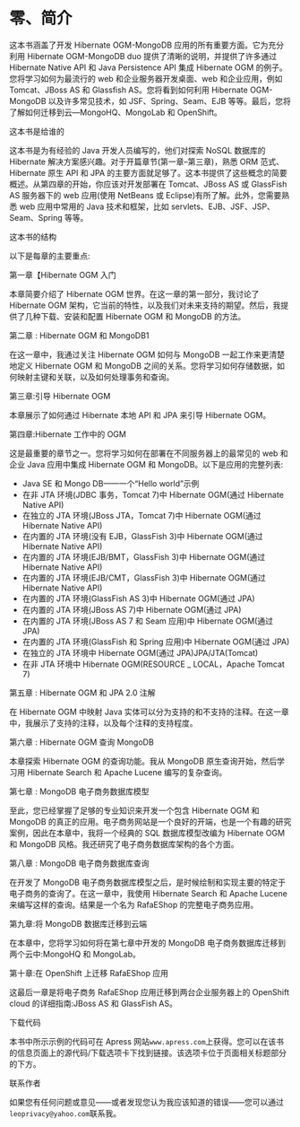 # 零、简介

这本书涵盖了开发 Hibernate OGM-MongoDB 应用的所有重要方面。它为充分利用 Hibernate OGM-MongoDB duo 提供了清晰的说明，并提供了许多通过 Hibernate Native API 和 Java Persistence API 集成 Hibernate OGM 的例子。您将学习如何为最流行的 web 和企业服务器开发桌面、web 和企业应用，例如 Tomcat、JBoss AS 和 Glassfish AS。您将看到如何利用 Hibernate OGM-MongoDB 以及许多常见技术，如 JSF、Spring、Seam、EJB 等等。最后，您将了解如何迁移到云—MongoHQ、MongoLab 和 OpenShift。

这本书是给谁的

这本书是为有经验的 Java 开发人员编写的，他们对探索 NoSQL 数据库的 Hibernate 解决方案感兴趣。对于开篇章节(第一章–第三章)，熟悉 ORM 范式、Hibernate 原生 API 和 JPA 的主要方面就足够了。这本书提供了这些概念的简要概述。从第四章的开始，你应该对开发部署在 Tomcat、JBoss AS 或 GlassFish AS 服务器下的 web 应用(使用 NetBeans 或 Eclipse)有所了解。此外，您需要熟悉 web 应用中常用的 Java 技术和框架，比如 servlets、EJB、JSF、JSP、Seam、Spring 等等。

这本书的结构

以下是每章的主要重点:

第一章【Hibernate OGM 入门

本章简要介绍了 Hibernate OGM 世界。在这一章的第一部分，我讨论了 Hibernate OGM 架构，它当前的特性，以及我们对未来支持的期望。然后，我提供了几种下载、安装和配置 Hibernate OGM 和 MongoDB 的方法。

第二章 : Hibernate OGM 和 MongoDB1

在这一章中，我通过关注 Hibernate OGM 如何与 MongoDB 一起工作来更清楚地定义 Hibernate OGM 和 MongoDB 之间的关系。您将学习如何存储数据，如何映射主键和关联，以及如何处理事务和查询。

第三章:引导 Hibernate OGM

本章展示了如何通过 Hibernate 本地 API 和 JPA 来引导 Hibernate OGM。

第四章:Hibernate 工作中的 OGM

这是最重要的章节之一。您将学习如何在部署在不同服务器上的最常见的 web 和企业 Java 应用中集成 Hibernate OGM 和 MongoDB。以下是应用的完整列表:

*   Java SE 和 Mongo DB——一个“Hello world”示例
*   在非 JTA 环境(JDBC 事务，Tomcat 7)中 Hibernate OGM(通过 Hibernate Native API)
*   在独立的 JTA 环境(JBoss JTA，Tomcat 7)中 Hibernate OGM(通过 Hibernate Native API)
*   在内置的 JTA 环境(没有 EJB，GlassFish 3)中 Hibernate OGM(通过 Hibernate Native API)
*   在内置的 JTA 环境(EJB/BMT，GlassFish 3)中 Hibernate OGM(通过 Hibernate Native API)
*   在内置的 JTA 环境(EJB/CMT，GlassFish 3)中 Hibernate OGM(通过 Hibernate Native API)
*   在内置的 JTA 环境(GlassFish AS 3)中 Hibernate OGM(通过 JPA)
*   在内置的 JTA 环境(JBoss AS 7)中 Hibernate OGM(通过 JPA)
*   在内置的 JTA 环境(JBoss AS 7 和 Seam 应用)中 Hibernate OGM(通过 JPA)
*   在内置的 JTA 环境(GlassFish 和 Spring 应用)中 Hibernate OGM(通过 JPA)
*   在独立的 JTA 环境中 Hibernate OGM(通过 JPA)JPA/JTA(Tomcat)
*   在非 JTA 环境中 Hibernate OGM(RESOURCE _ LOCAL，Apache Tomcat 7)

第五章 : Hibernate OGM 和 JPA 2.0 注解

在 Hibernate OGM 中映射 Java 实体可以分为支持的和不支持的注释。在这一章中，我展示了支持的注释，以及每个注释的支持程度。

第六章 : Hibernate OGM 查询 MongoDB

本章探索 Hibernate OGM 的查询功能。我从 MongoDB 原生查询开始，然后学习用 Hibernate Search 和 Apache Lucene 编写的复杂查询。

第七章 : MongoDB 电子商务数据库模型

至此，您已经掌握了足够的专业知识来开发一个包含 Hibernate OGM 和 MongoDB 的真正的应用。电子商务网站是一个良好的开端，也是一个有趣的研究案例，因此在本章中，我将一个经典的 SQL 数据库模型改编为 Hibernate OGM 和 MongoDB 风格。我还研究了电子商务数据库架构的各个方面。

第八章 : MongoDB 电子商务数据库查询

在开发了 MongoDB 电子商务数据库模型之后，是时候绘制和实现主要的特定于电子商务的查询了。在这一章中，我使用 Hibernate Search 和 Apache Lucene 来编写这样的查询。结果是一个名为 RafaEShop 的完整电子商务应用。

第九章:将 MongoDB 数据库迁移到云端

在本章中，您将学习如何将在第七章中开发的 MongoDB 电子商务数据库迁移到两个云中:MongoHQ 和 MongoLab。

第十章:在 OpenShift 上迁移 RafaEShop 应用

这最后一章是将电子商务 RafaEShop 应用迁移到两台企业服务器上的 OpenShift cloud 的详细指南:JBoss AS 和 GlassFish AS。

下载代码

本书中所示示例的代码可在 Apress 网站`www.apress.com`上获得。您可以在该书的信息页面上的源代码/下载选项卡下找到链接。该选项卡位于页面相关标题部分的下方。

联系作者

如果您有任何问题或意见——或者发现您认为我应该知道的错误——您可以通过`leoprivacy@yahoo.com`联系我。
